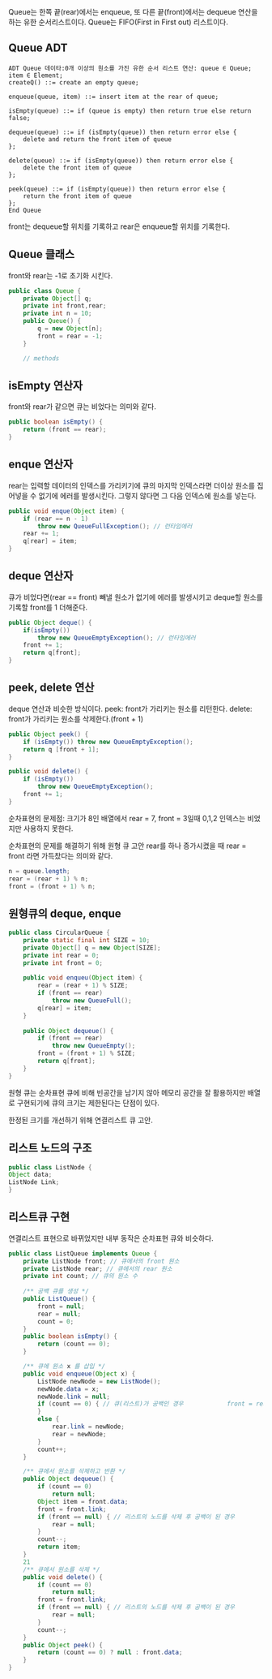 Queue는 한쪽 끝(rear)에서는 enqueue, 또 다른 끝(front)에서는 dequeue 연산을 하는 유한 순서리스트이다.
Queue는 FIFO(First in First out) 리스트이다.


## Queue ADT
```
ADT Queue 데이타:0개 이상의 원소를 가진 유한 순서 리스트 연산: queue ∈ Queue;
item ∈ Element;
createQ() ::= create an empty queue;

enqueue(queue, item) ::= insert item at the rear of queue;

isEmpty(queue) ::= if (queue is empty) then return true else return false;

dequeue(queue) ::= if (isEmpty(queue)) then return error else {
    delete and return the front item of queue
};

delete(queue) ::= if (isEmpty(queue)) then return error else {
    delete the front item of queue
};

peek(queue) ::= if (isEmpty(queue)) then return error else {
    return the front item of queue
};
End Queue
```

front는 dequeue할 위치를 기록하고 rear은 enqueue할 위치를 기록한다.

## Queue 클래스
front와 rear는 -1로 초기화 시킨다.
```java
public class Queue {
    private Object[] q;
    private int front,rear;
    private int n = 10;
    public Queue() {
        q = new Object[n];
        front = rear = -1;
    }

    // methods
```

## isEmpty 연산자
front와 rear가 같으면 큐는 비었다는 의미와 같다.
```java
public boolean isEmpty() {
    return (front == rear);
}
```

## enque 연산자
rear는 입력할 데이터의 인덱스를 가리키기에 큐의 마지막 인덱스라면 더이상 원소를 집어넣을 수 없기에 에러를 발생시킨다. 그렇지 않다면 그 다음 인덱스에 원소를 넣는다.
```java
public void enque(Object item) {
    if (rear == n - 1) 
        throw new QueueFullException(); // 런타임에러
    rear += 1;
    q[rear] = item;
}
```

## deque 연산자
큐가 비었다면(rear == front) 빼낼 원소가 없기에 에러를 발생시키고 deque할 원소를 기록할 front를 1 더해준다.
```java
public Object deque() {
    if(isEmpty())
        throw new QueueEmptyException(); // 런타임에러
    front += 1;
    return q[front];
}
```

## peek, delete 연산
deque 연산과 비슷한 방식이다.
peek: front가 가리키는 원소를 리턴한다.
delete: front가 가리키는 원소를 삭제한다.(front + 1)
```java
public Object peek() {
    if (isEmpty()) throw new QueueEmptyException();
    return q [front + 1];
}

public void delete() {
    if (isEmpty()) 
        throw new QueueEmptyException();
    front += 1;
}
```

순차표현의 문제점: 크기가 8인 배열에서 rear = 7, front = 3일때 0,1,2 인덱스는 비었지만 사용하지 못한다.

순차표현의 문제를 해결하기 위해 원형 큐 고안
rear를 하나 증가시켰을 때 rear = front 라면 가득찼다는 의미와 같다.
```java
n = queue.length;
rear = (rear + 1) % n;
front = (front + 1) % n;
```

## 원형큐의 deque, enque
```java
public class CircularQueue {
    private static final int SIZE = 10;
    private Object[] q = new Object[SIZE];
    private int rear = 0;
    private int front = 0;
    
    public void enqueu(Object item) {
        rear = (rear + 1) % SIZE;
        if (front == rear) 
            throw new QueueFull();
        q[rear] = item;
    }
    
    public Object dequeue() {
        if (front == rear) 
            throw new QueueEmpty();
        front = (front + 1) % SIZE;
        return q[front];
    }
}
```

원형 큐는 순차표현 큐에 비해 빈공간을 남기지 않아 메모리 공간을 잘 활용하지만 배열로 구현되기에 큐의 크기는 제한된다는 단점이 있다. 

한정된 크기를 개선하기 위해 연결리스트 큐 고안.

## 리스트 노드의 구조
```java
public class ListNode {
Object data;
ListNode Link;
}
```

## 리스트큐 구현

연결리스트 표현으로 바뀌었지만 내부 동작은 순차표현 큐와 비슷하다.
```java
public class ListQueue implements Queue {
    private ListNode front; // 큐에서의 front 원소
    private ListNode rear; // 큐에서의 rear 원소
    private int count; // 큐의 원소 수
    
    /** 공백 큐를 생성 */
    public ListQueue() {
        front = null;
        rear = null;
        count = 0;
    }
    public boolean isEmpty() {
        return (count == 0);
    }

    /** 큐에 원소 x 를 삽입 */
    public void enqueue(Object x) {
        ListNode newNode = new ListNode();
        newNode.data = x;
        newNode.link = null;
        if (count == 0) { // 큐(리스트)가 공백인 경우            front = rear = newNode;
        } 
        else {
            rear.link = newNode;
            rear = newNode;
        }
        count++;
    }

    /** 큐에서 원소를 삭제하고 반환 */
    public Object dequeue() {
        if (count == 0) 
            return null;
        Object item = front.data;
        front = front.link;
        if (front == null) { // 리스트의 노드를 삭제 후 공백이 된 경우
            rear = null;
        }
        count--;
        return item;
    }
    21
    /** 큐에서 원소를 삭제 */
    public void delete() {
        if (count == 0) 
            return null;
        front = front.link;
        if (front == null) { // 리스트의 노드를 삭제 후 공백이 된 경우
            rear = null;
        }
        count--;
    }
    public Object peek() {
        return (count == 0) ? null : front.data;
    }
}
```